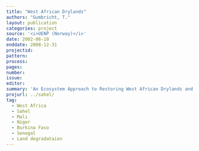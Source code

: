 ```yaml
---
title: "West African Drylands"
authors: "Gumbricht, T."
layout: publication
categories: project
source: '<i>UENP (Norway)</i>'
date: 2002-06-10
enddate: 2008-12-31
projectid:
pattern:
process:
pages:
number:
issue:
editor:
summary: 'An Ecosystem Approach to Restoring West African Drylands and Improving Livelihoods through Agroforestry-based Land Management Interventions. A United Nations Environment Programme (UNEP) project conducted in partnership with the World Agroforestry Centre (ICRAF), the Centre for Environmental Policy of the University of Florida, and the Governments of Burkina Faso, Mali, Mauritania, Niger and Senegal. Project funded by the Government of Norway.'
projurl: ../sahel/
tag:
  - West Africa
  - Sahel
  - Mali
  - Niger
  - Burkina Faso
  - Senegal
  - Land degradataion
---
```

